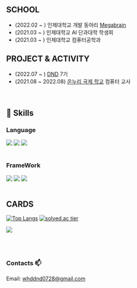 
  <div align=left>

## SCHOOL
  * (2022.02 ~ ) 인제대학교 개발 동아리 [Megabrain](https://megabrain.kr/)
  * (2021.03 ~ ) 인제대학교 AI 단과대학 학생회
  * (2021.03 ~ ) 인제대학교 컴퓨터공학과
  
## PROJECT & ACTIVITY
  * (2022.07 ~ ) [DND](https://www.dnd.ac/) 7기
  * (2021.08 ~ 2022.08) [온누리 국제 학교](https://onnuri-academy.web.app/) 컴퓨터 교사<br><br><br>
  

## 💪 Skills
### Language
<img src="https://img.shields.io/badge/html5-E34F26?style=for-the-badge&logo=html5&logoColor=white">
<img src="https://img.shields.io/badge/css-1572B6?style=for-the-badge&logo=css3&logoColor=white">
<img src="https://img.shields.io/badge/javascript-F7DF1E?style=for-the-badge&logo=javascript&logoColor=black"><br><br>
  
### FrameWork
<img src="https://img.shields.io/badge/React-61DAFB?style=for-the-badge&logo=React&logoColor=white">
<img src="https://img.shields.io/badge/Flutter-02569B?style=for-the-badge&logo=Flutter&logoColor=white">
<img src="https://img.shields.io/badge/Vue.js-4FC08D?style=for-the-badge&logo=Vue.js&logoColor=white"><br><br>
  

## CARDS
    
  [![Top Langs](https://github-readme-stats.vercel.app/api/top-langs/?username=ShinJongUng&layout=compact)](https://github.com/anuraghazra/github-readme-stats)
  [![solved.ac tier](http://mazassumnida.wtf/api/generate_badge?boj=whddnd0728)](https://solved.ac/whddnd0728)

<img src="https://ghchart.rshah.org/219138/ShinJongUng"/>
                                                 
<br><br>

### Contacts 📫

 Email: whddnd0728@gmail.com


